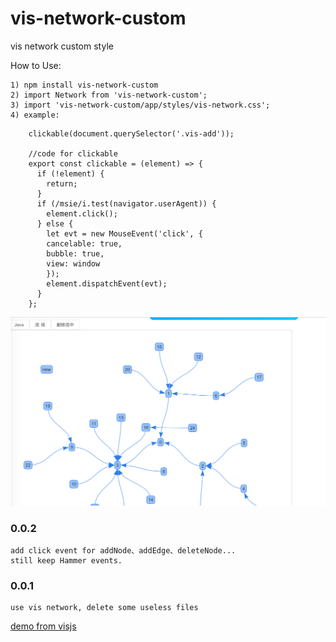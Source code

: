 # vis-network-custom
vis network custom style 

How to Use: 

    1) npm install vis-network-custom
    2) import Network from 'vis-network-custom';
    3) import 'vis-network-custom/app/styles/vis-network.css';
    4) example:
```
    clickable(document.querySelector('.vis-add'));

    //code for clickable
    export const clickable = (element) => {
      if (!element) {
        return;
      }
      if (/msie/i.test(navigator.userAgent)) {
        element.click();
      } else {
        let evt = new MouseEvent('click', {
        cancelable: true,
        bubble: true,
        view: window
        });
        element.dispatchEvent(evt);
      }
    };  
```
![vis-network](./capture.png)


### 0.0.2
    add click event for addNode、addEdge、deleteNode...
    still keep Hammer events.

### 0.0.1
    use vis network, delete some useless files
[demo from visjs](http://visjs.org/examples/network/other/manipulation.html)